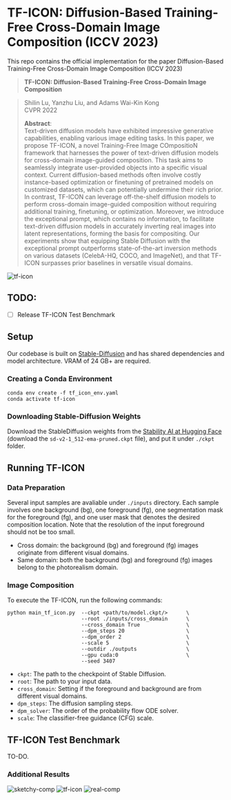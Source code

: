 # TF-ICON: Diffusion-Based Training-Free Cross-Domain Image Composition (ICCV 2023)

This repo contains the official implementation for the paper Diffusion-Based Training-Free Cross-Domain Image Composition (ICCV 2023)

> **TF-ICON: Diffusion-Based Training-Free Cross-Domain Image Composition**<br>
<!-- > [Gwanghyun Kim](https://gwang-kim.github.io/), Taesung Kwon, [Jong Chul Ye](https://bispl.weebly.com/professor.html) <br> -->
> Shilin Lu, Yanzhu Liu, and Adams Wai-Kin Kong <br>
> CVPR 2022
> 
>**Abstract**: <br>
Text-driven diffusion models have exhibited impressive generative capabilities, enabling various image editing tasks. In this paper, we propose TF-ICON, a novel Training-Free Image COmpositioN framework that harnesses the power of text-driven diffusion models for cross-domain image-guided composition. This task aims to seamlessly integrate user-provided objects into a specific visual context. Current diffusion-based methods often involve costly instance-based optimization or finetuning of pretrained models on customized datasets, which can potentially undermine their rich prior. In contrast, TF-ICON can leverage off-the-shelf diffusion models to perform cross-domain image-guided composition without requiring additional training, finetuning, or optimization. Moreover, we introduce the exceptional prompt, which contains no information, to facilitate text-driven diffusion models in accurately inverting real images into latent representations, forming the basis for compositing. Our experiments show that equipping Stable Diffusion with the exceptional prompt outperforms state-of-the-art inversion methods on various datasets (CelebA-HQ, COCO, and ImageNet), and that TF-ICON surpasses prior baselines in versatile visual domains.

<!-- ## [<a href="https://pnp-diffusion.github.io/" target="_blank">Project Page</a>] [<a href="https://github.com/MichalGeyer/pnp-diffusers" target="_blank">Diffusers Implementation</a>] -->

<!-- [![arXiv](https://img.shields.io/badge/arXiv-PnP-b31b1b.svg)](https://arxiv.org/abs/2211.12572) [![Hugging Face Spaces](https://img.shields.io/badge/%F0%9F%A4%97%20Hugging%20Face-Spaces-blue)](https://huggingface.co/spaces/hysts/PnP-diffusion-features) <a href="https://replicate.com/arielreplicate/plug_and_play_image_translation"><img src="https://replicate.com/arielreplicate/plug_and_play_image_translation/badge"></a> [![TI2I](https://img.shields.io/badge/benchmarks-TI2I-blue)](https://www.dropbox.com/sh/8giw0uhfekft47h/AAAF1frwakVsQocKczZZSX6La?dl=0) -->

![tf-icon](assets/tf-icon.png)

<!-- # Updates:

**19/06/23** 🧨 Diffusers implementation of Plug-and-Play is available [here](https://github.com/MichalGeyer/pnp-diffusers). -->

## TODO:
<!-- - [ ] Diffusers support and pipeline integration
- [ ] Gradio demo -->
- [ ] Release TF-ICON Test Benchmark


<!-- ## Usage

**To plug-and-play diffusion features, please follow these steps:**

1. [Setup](#setup)
2. [Feature extraction](#feature-extraction)
3. [Running PnP](#running-pnp)
4. [TI2I Benchmarks](#ti2i-benchmarks) -->


## Setup

Our codebase is built on [Stable-Diffusion](https://github.com/Stability-AI/stablediffusion)
and has shared dependencies and model architecture. VRAM of 24 GB+ are required. 

### Creating a Conda Environment

```
conda env create -f tf_icon_env.yaml
conda activate tf-icon
```

### Downloading Stable-Diffusion Weights

Download the StableDiffusion weights from the [Stability AI at Hugging Face](https://huggingface.co/stabilityai/stable-diffusion-2-1-base/blob/main/v2-1_512-ema-pruned.ckpt)
(download the `sd-v2-1_512-ema-pruned.ckpt` file), and put it under `./ckpt` folder.

## Running TF-ICON

### Data Preparation

Several input samples are avaliable under `./inputs` directory. Each sample involves one background (bg), one foreground (fg), one segmentation mask for the foreground (fg), and one user mask that denotes the desired composition location. Note that the resolution of the input foreground should not be too small. 

- Cross domain: the background (bg) and foreground (fg) images originate from different visual domains.
- Same domain: both the background (bg) and foreground (fg) images belong to the photorealism domain.

### Image Composition
To execute the TF-ICON, run the following commands:

```
python main_tf_icon.py  --ckpt <path/to/model.ckpt/>      \
                        --root ./inputs/cross_domain      \
                        --cross_domain True               \
                        --dpm_steps 20                    \
                        --dpm_order 2                     \
                        --scale 5                         \
                        --outdir ./outputs                \
                        --gpu cuda:0                      \
                        --seed 3407                         
```
- `ckpt`: The path to the checkpoint of Stable Diffusion.
- `root`: The path to your input data.
- `cross_domain`: Setting if the foreground and background are from different visual domains. 
- `dpm_steps`: The diffusion sampling steps.
- `dpm_solver`: The order of the probability flow ODE solver.
- `scale`: The classifier-free guidance (CFG) scale.


## TF-ICON Test Benchmark

TO-DO.
<!-- You can find the **Wild-TI2I**, **ImageNetR-TI2I** and **ImageNetR-Fake-TI2I** benchmarks in [this dropbox folder](https://www.dropbox.com/sh/8giw0uhfekft47h/AAAF1frwakVsQocKczZZSX6La?dl=0). The translation prompts and all the necessary configs (e.g. seed, generation prompt, guidance image path) are provided in a yaml file in each benchmark folder. -->

<!-- 
## Citation
If you find the code useful for your research, please consider citing
```
@InProceedings{Tumanyan_2023_CVPR,
    author    = {Tumanyan, Narek and Geyer, Michal and Bagon, Shai and Dekel, Tali},
    title     = {Plug-and-Play Diffusion Features for Text-Driven Image-to-Image Translation},
    booktitle = {Proceedings of the IEEE/CVF Conference on Computer Vision and Pattern Recognition (CVPR)},
    month     = {June},
    year      = {2023},
    pages     = {1921-1930}
}
``` -->
### Additional Results
![sketchy-comp](assets/Additional_composition_ske.png)
![tf-icon](assets/Additional_composition_oil.png)
![real-comp](assets/Additional_composition_real1.png)


